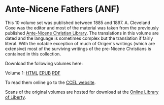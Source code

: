 # Ante-Nicene Fathers (ANF)

This 10 volume set was published between 1885 and 1897. A. Cleveland Coxe was the editor and most of the material was taken from the previously published [Ante-Nicene Christian Library](ancl.html). The translations in this volume are dated and the language is sometimes complex but the translation if fairly literal. With the notable exception of much of Origen's writings (which are extensive) most of the surviving writings of the pre-Nicene Christians is contained in this collection.

Download the following volumes here:

Volume 1: [HTML](antenicenefathers01.html) [EPUB](antenicenefathers01.epub) [PDF](antenicenefathers01.pdf)

To read them online go to the [CCEL website](http://www.ccel.org/fathers.html).

Scans of the original volumes are hosted for download at the [Online Library of Liberty](http://oll.libertyfund.org/titles/coxe-ante-nicene-fathers-the-writings-of-the-fathers-down-to-a-d-325-10-vols).
